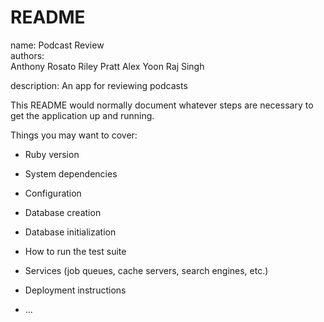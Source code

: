 # README
name: Podcast Review  
authors:  
Anthony Rosato
Riley Pratt
Alex Yoon
Raj Singh

description: An app for reviewing podcasts

This README would normally document whatever steps are necessary to get the
application up and running.

Things you may want to cover:

* Ruby version

* System dependencies

* Configuration

* Database creation

* Database initialization

* How to run the test suite

* Services (job queues, cache servers, search engines, etc.)

* Deployment instructions

* ...
